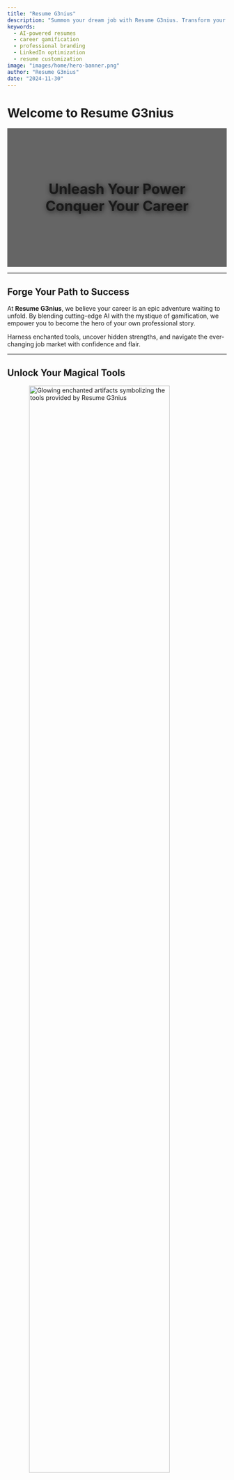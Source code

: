 ```yaml
---
title: "Resume G3nius"
description: "Summon your dream job with Resume G3nius. Transform your career journey with AI-powered tools, gamified insights, and personalized professional branding solutions."
keywords:
  - AI-powered resumes
  - career gamification
  - professional branding
  - LinkedIn optimization
  - resume customization
image: "images/home/hero-banner.png"
author: "Resume G3nius"
date: "2024-11-30"
---
```


# Welcome to **Resume G3nius**

<div style="text-align: center; background-image: url('images/home/hero-banner.png'); background-size: cover; background-position: center; padding: 120px 0; position: relative; ">
  <div style="position: absolute; inset: 0; background: rgba(0, 0, 0, 0.6);"></div>
  <h2 style="font-size: 2.0rem; font-weight: 700; margin: 0; position: relative; text-shadow: 2px 2px 12px rgba(0, 0, 0, 0.8);">
    Unleash Your Power
  </h2>
  <h2 style="font-size: 2.0rem; font-weight: 700; margin: 0; position: relative; text-shadow: 2px 2px 12px rgba(0, 0, 0, 0.8);">
    Conquer Your Career
  </h2>
</div>

---

## **Forge Your Path to Success**

At **Resume G3nius**, we believe your career is an epic adventure waiting to unfold. By blending cutting-edge AI with the mystique of gamification, we empower you to become the hero of your own professional story.

Harness enchanted tools, uncover hidden strengths, and navigate the ever-changing job market with confidence and flair.

---

## **Unlock Your Magical Tools**

<img src="images/home/unlock-tools.png" alt="Glowing enchanted artifacts symbolizing the tools provided by Resume G3nius" style="display: block; margin: auto; width: 80%; max-width: 600px;">

Embark on your quest with a suite of powerful tools designed to transform your professional journey:

- **Enchanted Resumes**
  Craft ATS-friendly resumes that captivate both algorithms and human recruiters.
- **LinkedIn Alchemy**
  Transform your profile into a magnet for opportunity with keyword-rich enhancements.
- **Gamified Personality Insights**
  Discover your unique professional archetype through engaging D&D-style profiles and Pokémon-inspired traits.
- **Notebook LM Chronicles**
  Receive personalized podcasts that inspire and guide you on your career path.

[Explore All Features](features/index.md)

---

## **Conquer Your Career Quest**

Every hero needs a roadmap. Resume G3nius provides you with real-time market insights, interactive coaching, and gamified progression to help you navigate challenges and seize opportunities.

- **Real-Time Market Insights**
  Stay ahead with the latest trends and salary benchmarks.
- **Interactive Mock Scenarios**
  Prepare for interviews and pitches with immersive simulations.
- **Gamified Progression**
  Earn badges and rewards as you achieve milestones on your journey.

---

## **Success Stories from Fellow Adventurers**

Join countless professionals who have transformed their careers with Resume G3nius:

---

### **The Alchemist's Transformation**

<img src="images/success/alchemist-transformation.png" alt="A professional holding an enchanted resume glowing with mystical energy" style="display: block; margin: auto; width: 80%; max-width: 600px;">

_"Resume G3nius turned my diverse experience into a cohesive story. The enchanted resume and personality profile helped me land my dream role in tech management!"_

— **Alex**, Career Transitioner

---

### **The Strategist's Ascent**

_"The market insights and LinkedIn alchemy were game-changers. I felt like a hero on a quest, and Resume G3nius was my trusted companion."_

— **Jordan**, Aspiring Consultant

---

### **The Seeker's Triumph**

<img src="images/success/seekers-triumph.png" alt="An adventurer celebrating with a glowing career artifact" style="display: block; margin: auto; width: 80%; max-width: 600px;">

_"I needed a quick win, and the enchanted resume did the trick. I secured an interim role that supports my long-term goals. It's like magic!"_

— **Taylor**, Career Seeker

---

## **Embark on Your Journey Today**

<img src="images/home/embark-journey.png" alt="A hero figure standing before a glowing summoning circle, ready to begin their career quest" style="display: block; margin: auto; width: 80%; max-width: 800px; margin-bottom: 20px;">

Your dream job awaits, and **Resume G3nius** is here to help you summon it. Step into your power, wield your enchanted tools, and transform your career into an epic adventure.

[Begin Your Quest](pricing.md) or [Consult Our Guides](contact.md)

---

> _Resume G3nius: Summon your dream job and become the hero of your professional journey._

---

## **Join the League of Professionals Who've Mastered Their Careers**

Ready to level up? Whether you're venturing into a new industry, seeking a promotion, or aiming to stand out in a competitive market, Resume G3nius equips you with the tools and insights to succeed.

- **Accelerate Your Job Search**: Reduce the time it takes to land interviews with optimized resumes and profiles.
- **Uncover Hidden Strengths**: Leverage gamified personality reports to showcase your unique value.
- **Expand Your Network**: Enhance your LinkedIn presence and connect with industry leaders.
- **Stay Inspired**: Tune into personalized podcasts that keep you motivated and focused.

Don't let your dream job remain a fantasy—summon it with Resume G3nius.

[Unlock Your Potential Now](pricing.md)

---

## **Frequently Asked Questions**

**How does Resume G3nius personalize my experience?**

We use advanced AI and gamification to tailor every tool and insight to your unique career journey. From enchanted resumes to personality profiles, everything is customized for you.

---

**Is Resume G3nius suitable for my industry?**

Absolutely! Our services are designed to adapt to any field, whether you're in tech, healthcare, finance, or creative industries.

---

**How quickly can I see results?**

Many of our users experience improved responses from employers within weeks. Our tools are crafted to maximize your visibility and impact swiftly.

---

For more answers, visit our [FAQ](faq.md) page.

---

## **Connect with Us**

Stay updated on the latest features, success stories, and career tips.

- **Follow us on LinkedIn**: [Resume G3nius LinkedIn](https://linkedin.com/company/resume-g3nius)
- **Join our community**: [Career Adventurers Forum](community.md)

---

## **Your Journey Awaits**

The path to your dream job is paved with opportunities, and Resume G3nius is here to illuminate the way. Embrace your role as the hero of your career story.

[Begin Your Adventure](pricing.md)
